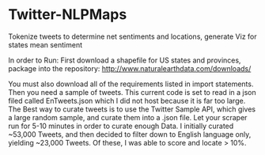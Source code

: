 Twitter-NLPMaps
===============

Tokenize tweets to determine net sentiments and locations, generate Viz for states mean sentiment


In order to Run: First download a shapefile for US states and provinces, package into the repository: http://www.naturalearthdata.com/downloads/

You must also download all of the requirements listed in import statements. Then you need a sample of tweets. This current code is set to read in a json filed called EnTweets.json which I did not host because it is far too large. The Best way to curate tweets is to use the Twitter Sample API, which gives a large random sample, and curate them into a .json file. Let your scraper run for 5-10 minutes in order to curate enough Data. I initially curated ~53,000 Tweets, and then decided to filter down to English language only, yielding ~23,000 Tweets. Of these, I was able to score and locate > 10%.
